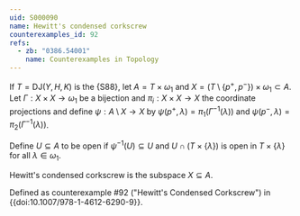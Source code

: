 ```yaml
---
uid: S000090
name: Hewitt's condensed corkscrew
counterexamples_id: 92
refs:
  - zb: "0386.54001"
    name: Counterexamples in Topology
---
```


If $T = \text{DJ}(Y, H, K)$ is the {S88}, let $A = T \times \omega_1$ and $X = (T\setminus \{p^+, p^-\}) \times \omega_1 \subset A$. Let $\Gamma:X \times X \rightarrow \omega_1$ be a bijection and $\pi_i:X\times X\to X$ the coordinate projections and define $\psi: A \setminus X \rightarrow X$ by $\psi(p^+, \lambda) = \pi_1 (\Gamma^{-1}(\lambda))$ and $\psi(p^-, \lambda) = \pi_2 (\Gamma^{-1}(\lambda))$. 

Define $U\subseteq A$ to be open if $\psi^{-1}(U)\subseteq U$ and $U\cap (T\times \{\lambda\})$ is open in $T\times \{\lambda\}$ for all $\lambda\in \omega_1$.

Hewitt's condensed corkscrew is the subspace $X\subseteq A$.

Defined as counterexample #92 ("Hewitt's Condensed Corkscrew")
in {{doi:10.1007/978-1-4612-6290-9}}.
